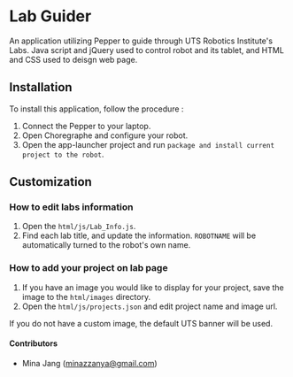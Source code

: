 # Lab Guider

An application utilizing Pepper to guide through UTS Robotics Institute's Labs.
Java script and jQuery used to control robot and its tablet, and HTML and CSS used to deisgn web page.

## Installation
To install this application, follow the procedure : 
   1. Connect the Pepper to your laptop.
   2. Open Choregraphe and configure your robot.
   3. Open the app-launcher project and run `package and install current project to the robot`.

## Customization

### How to edit labs information
   1. Open the `html/js/Lab_Info.js`.
   2. Find each lab title, and update the information. 
      `ROBOTNAME` will be automatically turned to the robot's own name. 

### How to add your project on lab page

   1. If you have an image you would like to display for your project, save the image to the `html/images` directory.
   2. Open the `html/js/projects.json` and edit project name and image url.

   If you do not have a custom image, the default UTS banner will be used.

#### Contributors
- Mina Jang (minazzanya@gmail.com)
